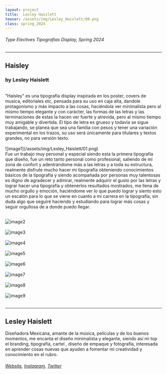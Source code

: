 ```yaml
---
layout: project
title:  Lesley Haislett
teaser: /assets/img/Lesley_Haislett/00.png
class: spring_2024
---
```

###### Type Electives Tipografías Display, Spring 2024 ######
---
## Haisley ##
### by Lesley Haislett ###
<br>
"Haisley" es una tipografía display inspirada en los poster, covers de musica, editoriales etc, pensada para su uso en caja alta, dandole protagonismo y más impacto a las cosas, haciéndola ver minimalista pero al mismo tiempo elegante y con carácter,  las formas de las letras y las terminaciones de estas la hacen ver fuerte y atrevida, pero al mismo tiempo muy amigable y divertida. El tipo de letra es grueso y todavía se sigue trabajando, se planea que sea una familia con pesos y tener una variación experimental en los trazos, su uso será únicamente para titulares y textos grandes, no para versión texto.
<br><br>
![image1](/assets/img/Lesley_Haislett/01.png)
<br>
Fue un trabajo muy personal y especial siendo esta la primera tipografía que diseño, fue un reto tanto personal como profesional, saliendo de mi zona de confort y adentrándome más a las letras y a toda su estructura, realmente disfrute mucho hacer mi tipografía obteniendo conocimientos básicos de la tipografía y siendo acompañada por personas muy talentosas es digno de agradecer y admirar,  realmente adquirir el gusto por las letras y lograr hacer una tipografía y obtenerlos resultados mostrados, me llena de mucho orgullo y emoción, haciéndome ver lo que puedo lograr y siento esto un escalón para lo que se viene en cuanto a mi carrera en la tipografía, sin duda algo que seguiré haciendo y estudiando para lograr más cosas y seguir orgullosa de a donde puedo llegar.
<br><br>

![image2](/assets/img/Lesley_Haislett/02.png)
<br><br>
![image3](/assets/img/Lesley_Haislett/03.png)
<br><br>
![image4](/assets/img/Lesley_Haislett/04.png)
<br><br>
![image5](/assets/img/Lesley_Haislett/05.png)
<br><br>
![image6](/assets/img/Lesley_Haislett/06.png)
<br><br>
![image7](/assets/img/Lesley_Haislett/07.png)
<br><br>
![image8](/assets/img/Lesley_Haislett/08.png)
<br><br>
![image9](/assets/img/Lesley_Haislett/09.png)
<br><br>

---
## Lesley Haislett ##
Diseñadora Mexicana, amante de la música, películas y de los buenos momentos, me encanta el diseño minimalista y elegante, siendo así mi top el branding, tipografía, cartel , diseño de empaque y fotografía, interesada en aprender cosas nuevas que ayuden a fomentar mi creatividad y conocimiento en el rubro.
<br>
###### [Website](https://www.behance.net/LessHaisley), [Instagram](https://www.instagram.com/itslesleyh), [Twitter](https://twitter.com/Itslesleyha) ######
